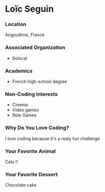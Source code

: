 # Loïc Seguin

### Location
Angoulême, France

### Associated Organization
- Solocal

### Academics
- French high-school degree

### Non-Coding Interests
- Cinema
- Video games
- Role Games

### Why Do You Love Coding?
I love coding because it's a realy fun challenge

### Your Favorite Animal
Cats !!

### Your Favorite Dessert
Chocolate cake 